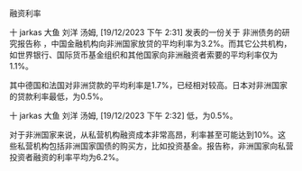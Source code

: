 融资利率

十 jarkas 大鱼 刘洋 汤姆, [19/12/2023 下午 2:31]
发表的一份关于 非洲债务的研究报告称 ，中国金融机构向非洲国家放贷的平均利率为3.2%。而其它公共机构，如世界银行、国际货币基金组织和其他国家向非洲融资者索要的平均利率仅为1.1%。

其中德国和法国对非洲贷款的平均利率是1.7%，已经相对较高。日本对非洲国家的贷款利率最低，为0.5%。

十 jarkas 大鱼 刘洋 汤姆, [19/12/2023 下午 2:32]
低，为0.5%。

对于非洲国家来说，从私营机构融资成本非常高昂，利率甚至可能达到10%。这些私营机构包括非洲国家国债的购买方，比如投资基金。报告称，非洲国家向私营投资者融资的利率平均为6.2%。

